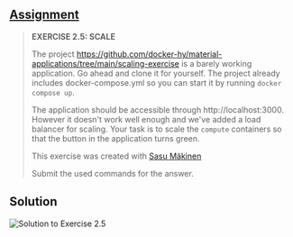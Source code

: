 ## [Assignment](https://courses.mooc.fi/org/uh-cs/courses/devops-with-docker/chapter-3/docker-networking#c3918908-8f8e-4210-ac23-495374347ae4)

> **EXERCISE 2.5: SCALE**
> 
> The project https://github.com/docker-hy/material-applications/tree/main/scaling-exercise is a barely working application. Go ahead and clone it for yourself. The project already includes docker-compose.yml so you can start it by running `docker compose up`.
> 
> The application should be accessible through http://localhost:3000. However it doesn't work well enough and we've added a load balancer for scaling. Your task is to scale the `compute` containers so that the button in the application turns green.
> 
> This exercise was created with [Sasu Mäkinen](https://github.com/sasumaki)
> 
> Submit the used commands for the answer.

## Solution

![Solution to Exercise 2.5](https://raw.githubusercontent.com/VikSil/DevOps_with_Docker/refs/heads/trunk/Part1/Exercise_2.5/Exercise_2.5.png)
